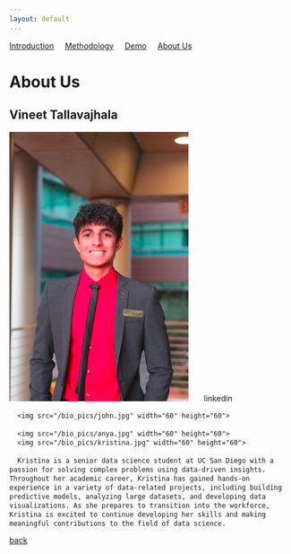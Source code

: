 ```yaml
---
layout: default
---
```


<a href="./index.html">Introduction</a>&nbsp;&nbsp;&nbsp;&nbsp;&nbsp;<a href="./methodology.html">Methodology</a>&nbsp;&nbsp;&nbsp;&nbsp;&nbsp;<a href="./demo.html">Demo</a>&nbsp;&nbsp;&nbsp;&nbsp;&nbsp;<a href="./about-us.html">About Us</a>

# About Us 

## Vineet Tallavajhala 
![Vineet](/bio_pics/vineet.png) &nbsp;&nbsp;&nbsp;&nbsp;&nbsp; linkedin


      <img src="/bio_pics/john.jpg" width="60" height="60">

      <img src="/bio_pics/anya.jpg" width="60" height="60">
      <img src="/bio_pics/kristina.jpg" width="60" height="60">

      Kristina is a senior data science student at UC San Diego with a passion for solving complex problems using data-driven insights. Throughout her academic career, Kristina has gained hands-on experience in a variety of data-related projects, including building predictive models, analyzing large datasets, and developing data visualizations. As she prepares to transition into the workforce, Kristina is excited to continue developing her skills and making meaningful contributions to the field of data science.


[back](./)

